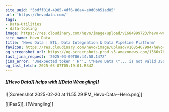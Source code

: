 ```yaml
---
site_uuid: "5bdff01d-4985-4df6-86a4-e0d0bb51ad85"
url: 'https://hevodata.com/'
tags:
- Data-Utilities
- data-tooling
image: https://res.cloudinary.com/hevo/image/upload/v1684999723/hevo-website/social-share-thumbnails/logo-fb-meta_yajbqg.png
site_name: Hevo Data
title: 'Hevo Data | ETL, Data Integration & Data Pipeline Platform'
favicon: https://res.cloudinary.com/hevo/image/upload/v1685407994/hevo-website/favicons/favicon-32x32_ovcld6.png
og_screenshot_url: https://og-screenshots-prod.s3.amazonaws.com/1366x768/80/false/8b466fd98e47d31eddad2c01dec4ecfab1bc3d1950ff59b8b5f7d4be47ca8d52.jpeg
last_jina_request: '2025-03-09T06:44:58.147Z'
jina_error: "Unexpected token ''H'', \"Hevo Data \"... is not valid JSON"
og_last_fetch: 2025-03-07T05:19:01.834Z
---
```



##### [[Hevo Data]] helps with [[Data Wrangling]]
![[Screenshot 2025-02-20 at 11.55.29 PM_Hevo-Data--Hero.png]]

[[iPaaS]], [[Wrangling]]
